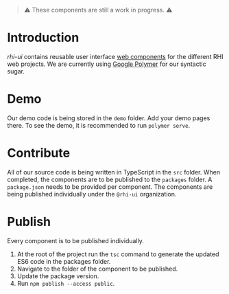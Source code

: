 > :warning: These components are still a work in progress. :warning:

# Introduction

*rhi-ui* contains reusable user interface [web components](https://www.webcomponents.org/introduction) for the different RHI web projects.
We are currently using [Google Polymer](https://www.polymer-project.org/) for our syntactic sugar.

# Demo

Our demo code is being stored in the `demo` folder.
Add your demo pages there.
To see the demo, it is recommended to run `polymer serve`.

# Contribute

All of our source code is being written in TypeScript in the `src` folder.
When completed, the components are to be published to the `packages` folder.
A `package.json` needs to be provided per component.
The components are being published individually under the `@rhi-ui` organization.

# Publish

Every component is to be published individually.

1. At the root of the project run the `tsc` command to generate the updated ES6 code in the packages folder.
2. Navigate to the folder of the component to be published.
3. Update the package version.
4. Run `npm publish --access public`.

